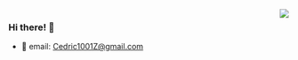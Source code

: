 <img align="right" src="https://github-readme-stats.vercel.app/api/top-langs/?username=CedricZ1001"/>

### Hi there! 👋
 - :orange_book: email: Cedric1001Z@gmail.com
